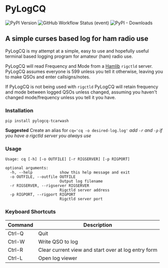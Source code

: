# PyLogCQ
![PyPI Version](https://img.shields.io/pypi/v/pylogcq) ![GitHub Workflow Status (event)](https://img.shields.io/github/workflow/status/tcarwash/pylogcq/Build%20Python%20Package) ![PyPI - Downloads](https://img.shields.io/pypi/dm/pylogcq) 
## A simple curses based log for ham radio use
PyLogCQ is my attempt at a simple, easy to use and hopefully useful terminal based logging program for amateur (ham) radio use.

PyLogCQ will read Frequency and Mode from a [Hamlib](https://github.com/Hamlib/Hamlib) `rigctld` server. PyLogCQ assumes everyone is 599 unless you tell it otherwise, leaving you to make QSOs and enter callsigns/notes.

If PyLogCQ is not being used with `rigctld` PyLogCQ will retain frequency and mode between logged QSOs unless changed, assuming you haven't changed mode/frequency unless you tell it you have.

### Installation
`pip install pylogcq-tcarwash`

**Suggested** Create an alias for `cq='cq -o desired-log.log'` *add `-r` and `-p` if you have a rigctld server you always use*
### Usage

```
Usage: cq [-h] [-o OUTFILE] [-r RIGSERVER] [-p RIGPORT]

optional arguments:
  -h, --help            show this help message and exit
  -o OUTFILE, --outfile OUTFILE
                        Output log filename
  -r RIGSERVER, --rigserver RIGSERVER
                        Rigctld server address
  -p RIGPORT, --rigport RIGPORT
                        Rigctld server port
```

### Keyboard Shortcuts
| Command | Description |
|---|---|
| Ctrl-Q | Quit |
| Ctrl-W | Write QSO to log |
| Ctrl-R | Clear current view and start over at log entry form |
| Ctrl-L | Open log viewer|
